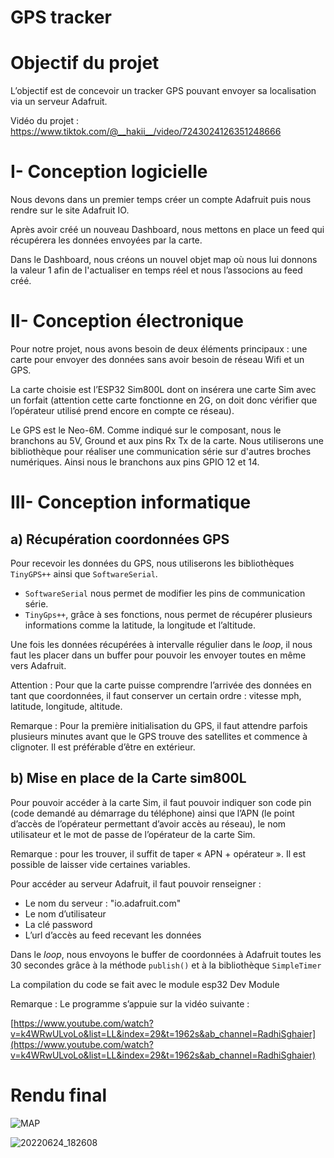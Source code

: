 # GPS tracker

# **Objectif du projet**

L’objectif est de concevoir un tracker GPS pouvant envoyer sa localisation via un serveur Adafruit.

Vidéo du projet : <https://www.tiktok.com/@__hakii__/video/7243024126351248666>

# I- **Conception logicielle**

Nous devons dans un premier temps créer un compte Adafruit puis nous rendre sur le site Adafruit IO.

Après avoir créé un nouveau Dashboard, nous mettons en place un feed qui récupérera les données envoyées par la carte.

Dans le Dashboard, nous créons un nouvel objet map où nous lui donnons la valeur 1 afin de l'actualiser en temps réel et nous l’associons au feed créé.

# II- **Conception électronique**

Pour notre projet, nous avons besoin de deux éléments principaux : une carte pour envoyer des données sans avoir besoin de réseau Wifi et un GPS.

La carte choisie est l’ESP32 Sim800L dont on insérera une carte Sim avec un forfait (attention cette carte fonctionne en 2G, on doit donc vérifier que l’opérateur utilisé prend encore en compte ce réseau).

Le GPS est le Neo-6M. Comme indiqué sur le composant, nous le branchons au 5V, Ground et aux pins Rx Tx de la carte. Nous utiliserons une bibliothèque pour réaliser une communication série sur d'autres broches numériques. Ainsi nous le branchons aux pins GPIO 12 et 14.

# III- **Conception informatique**

## a) Récupération coordonnées GPS

Pour recevoir les données du GPS, nous utiliserons les bibliothèques `TinyGPS++` ainsi que `SoftwareSerial`.

- `SoftwareSerial` nous permet de modifier les pins de communication série.
- `TinyGps++`, grâce à ses fonctions, nous permet de récupérer plusieurs informations comme la latitude, la longitude et l’altitude.

Une fois les données récupérées à intervalle régulier dans le *loop*, il nous faut les placer dans un buffer pour pouvoir les envoyer toutes en même vers Adafruit.

Attention : Pour que la carte puisse comprendre l’arrivée des données en tant que coordonnées, il faut conserver un certain ordre : vitesse mph, latitude, longitude, altitude.

Remarque : Pour la première initialisation du GPS, il faut attendre parfois plusieurs minutes avant que le GPS trouve des satellites et commence à clignoter. Il est préférable d’être en extérieur.

## b) Mise en place de la Carte sim800L

Pour pouvoir accéder à la carte Sim, il faut pouvoir indiquer son code pin (code demandé au démarrage du téléphone) ainsi que l’APN (le point d’accès de l’opérateur permettant d’avoir accès au réseau), le nom utilisateur et le mot de passe de l’opérateur de la carte Sim.

Remarque : pour les trouver, il suffit de taper « APN + opérateur ». Il est possible de laisser vide certaines variables.

Pour accéder au serveur Adafruit, il faut pouvoir renseigner :

- Le nom du serveur : "io.adafruit.com"
- Le nom d’utilisateur
- La clé password
- L’url d’accès au feed recevant les données

Dans le *loop*, nous envoyons le buffer de coordonnées à Adafruit toutes les 30 secondes grâce à la méthode `publish()` et à la bibliothèque `SimpleTimer`

La compilation du code se fait avec le module esp32 Dev Module

Remarque : Le programme s’appuie sur la vidéo suivante : 

[https://www.youtube.com/watch?v=k4WRwULvoLo&list=LL&index=29&t=1962s&ab_channel=RadhiSghaier](https://www.youtube.com/watch?v=k4WRwULvoLo&list=LL&index=29&t=1962s&ab_channel=RadhiSghaier)

# Rendu final

![MAP](https://user-images.githubusercontent.com/92324336/175808928-4afb715b-2116-490e-8e8b-1298ec236199.jpg)

![20220624_182608](https://user-images.githubusercontent.com/92324336/175808921-8c27eb9d-d0dc-41ce-8603-6d4c09438ee9.jpg)
